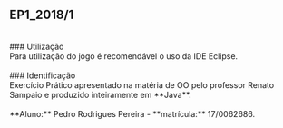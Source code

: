 ## EP1_2018/1
<br/>
### Utilização
<br/>
Para utilização do jogo é recomendável o uso da IDE Eclipse.<br/>
<br/>
### Identificação
<br/>
Exercício Prático apresentado na matéria de OO pelo professor Renato Sampaio e produzido inteiramente em **Java**.<br/>
<br/>**Aluno:** Pedro Rodrigues Pereira - **matrícula:** 17/0062686.<br/>